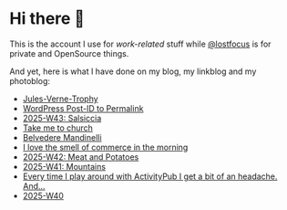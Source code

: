 # Hi there 👋

This is the account I use for _work-related_ stuff while [@lostfocus](https://github.com/lostfocus) is for private 
and OpenSource things.

And yet, here is what I have done on my blog, my linkblog and my photoblog:

<!-- POST-LIST:START -->
- [Jules-Verne-Trophy](https://lostfocus.de/2025/10/31/jules-verne-trophy/)
- [WordPress Post-ID to Permalink](https://lostfocus.de/2025/10/28/wordpress-post-id-to-permalink/)
- [2025-W43: Salsiccia](https://lostfocus.de/2025/10/26/2025-w43-salsiccia/)
- [Take me to church](https://dominik.photos/photo/iuoDfaj7G4)
- [Belvedere Mandinelli](https://dominik.photos/photo/KRL5Q8YFGz)
- [I love the smell of commerce in the morning](https://dominik.photos/photo/IiyvBlcSU2)
- [2025-W42: Meat and Potatoes](https://lostfocus.de/2025/10/19/2025-w42-meat-and-potatoes/)
- [2025-W41: Mountains](https://lostfocus.de/2025/10/14/2025-w41-mountains/)
- [Every time I play around with ActivityPub I get a bit of an headache. And…](https://lostfocus.de/2025/10/05/235240/)
- [2025-W40](https://lostfocus.de/2025/10/05/2025-w40/)
<!-- POST-LIST:END -->
